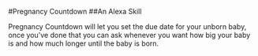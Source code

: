 #Pregnancy Countdown
##An Alexa Skill

Pregnancy Countdown will let you set the due date for your unborn baby, once you've done that you can ask whenever you want how big your baby is and how much longer until the baby is born.
